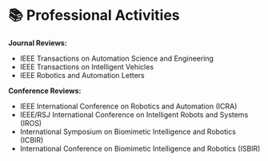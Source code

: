 # 📚 Professional Activities
**Journal Reviews:**
- IEEE Transactions on Automation Science and Engineering
- IEEE Transactions on Intelligent Vehicles
- IEEE Robotics and Automation Letters

**Conference Reviews:**
- IEEE International Conference on Robotics and Automation (ICRA)
- IEEE/RSJ International Conference on Intelligent Robots and Systems (IROS)
- International Symposium on Biomimetic Intelligence and Robotics (ICBIR)
- International Conference on Biomimetic Intelligence and Robotics (ISBIR)